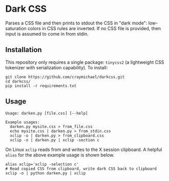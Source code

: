 # Dark CSS

Parses a CSS file and then prints to stdout the CSS in "dark mode":
low-saturation colors in CSS rules are inverted. If no CSS file is provided,
then input is assumed to come in from stdin.

## Installation

This repository only requires a single package: `tinycss2` (a lightweight CSS 
tokenizer with serialization capability). To install:

```shell script
git clone https://github.com/craymichael/darkcss.git
cd darkcss/
pip install -r requirements.txt
```

## Usage

```text
Usage: darken.py [file.css] [--help]

Example usages:
  darken.py mysite.css > from_file.css
  echo mysite.css | darken.py > from_stdin.css
  xclip -o | darken.py > from_clipboard.css
  xclip -o | darken.py | xclip -section c
```

On Linux `xclip` reads from and writes to the X session clipboard. A helpful
`alias` for the above example usage is shown below.  
```shell script
alias xclip='xclip -selection c'
# Read copied CSS from clipboard, write dark CSS back to clipboard
xclip -o | python darken.py | xclip
```
